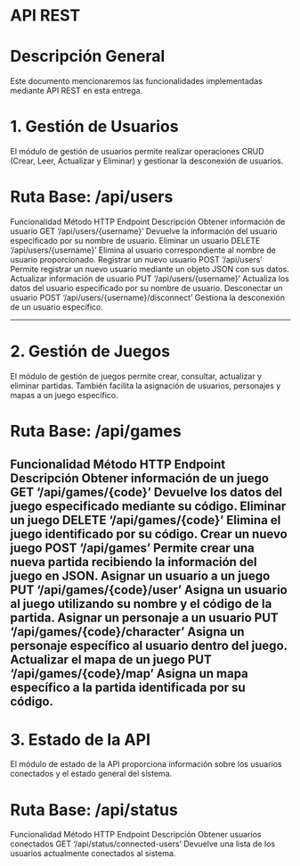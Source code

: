 # API REST
# Descripción General
Este documento mencionaremos las funcionalidades implementadas mediante API REST en esta entrega.
# 1. Gestión de Usuarios
El módulo de gestión de usuarios permite realizar operaciones CRUD (Crear, Leer, Actualizar y Eliminar) y gestionar la desconexión de usuarios.
# Ruta Base: /api/users
Funcionalidad	Método HTTP	Endpoint	Descripción
Obtener información de usuario	GET	‘/api/users/{username}’	Devuelve la información del usuario especificado por su nombre de usuario.
Eliminar un usuario	DELETE	‘/api/users/{username}’	Elimina al usuario correspondiente al nombre de usuario proporcionado.
Registrar un nuevo usuario	POST	‘/api/users’	Permite registrar un nuevo usuario mediante un objeto JSON con sus datos.
Actualizar información de usuario	PUT	‘/api/users/{username}’	Actualiza los datos del usuario especificado por su nombre de usuario.
Desconectar un usuario	POST	‘/api/users/{username}/disconnect’  	Gestiona la desconexión de un usuario específico.

------------------------------------------------------------------------------------------------------------------------------
# 2. Gestión de Juegos
El módulo de gestión de juegos permite crear, consultar, actualizar y eliminar partidas. También facilita la asignación de usuarios, personajes y mapas a un juego específico.
# Ruta Base: /api/games
Funcionalidad	Método HTTP	Endpoint	Descripción
Obtener información de un juego	GET	‘/api/games/{code}’	Devuelve los datos del juego especificado mediante su código.
Eliminar un juego	DELETE	‘/api/games/{code}’	Elimina el juego identificado por su código.
Crear un nuevo juego	POST	‘/api/games’	Permite crear una nueva partida recibiendo la información del juego en JSON.
Asignar un usuario a un juego	PUT	‘/api/games/{code}/user’	Asigna un usuario al juego utilizando su nombre y el código de la partida.
Asignar un personaje a un usuario	PUT	‘/api/games/{code}/character’	Asigna un personaje específico al usuario dentro del juego.
Actualizar el mapa de un juego	PUT	‘/api/games/{code}/map’	Asigna un mapa específico a la partida identificada por su código.
------------------------------------------------------------------------------------------------------------------------------
# 3. Estado de la API
El módulo de estado de la API proporciona información sobre los usuarios conectados y el estado general del sistema.
# Ruta Base: /api/status
Funcionalidad	Método HTTP	Endpoint	Descripción
Obtener usuarios conectados	GET	‘/api/status/connected-users’	Devuelve una lista de los usuarios actualmente conectados al sistema.
